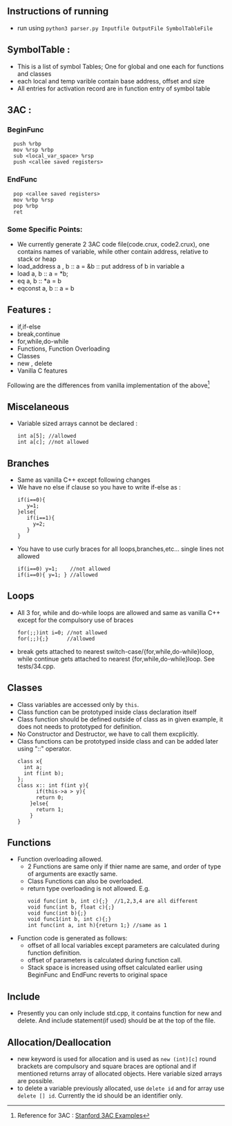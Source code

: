 ## Instructions of running
- run using ``python3 parser.py Inputfile OutputFile SymbolTableFile``

## SymbolTable : 
- This is a list of symbol Tables; One for global and one each for functions and classes
- each local and temp varible contain base address, offset and size
- All entries for activation record are in function entry of symbol table


## 3AC :
### BeginFunc 
```
  push %rbp
  mov %rsp %rbp
  sub <local_var_space> %rsp
  push <callee saved registers>
```

### EndFunc
```
  pop <callee saved registers>
  mov %rbp %rsp
  pop %rbp
  ret
```
### Some Specific Points:
  - We currently generate 2 3AC code file(code.crux, code2.crux), one contains names of variable, while other contain address, relative to stack or heap
  - load_address a , b ::  a = &b :: put address of b in variable a
  - load a, b :: a = *b;
  - eq a, b :: *a = b
  - eqconst a, b :: a = b

## Features :
- if,if-else
- break,continue
- for,while,do-while
- Functions, Function Overloading
- Classes
- new , delete
- Vanilla C features

Following are the differences from vanilla implementation of the above[^1]
## Miscelaneous
- Variable sized arrays cannot be declared :
  ```
  int a[5]; //allowed
  int a[c]; //not allowed
  ```
## Branches
 - Same as vanilla C++ except following changes
 - We have no else if clause so you have to write if-else as :
   ```
   if(i==0){
      y=1;
   }else{
      if(i==1){
        y=2;
      }
   }
   ```
 - You have to use curly braces for all loops,branches,etc... single lines not allowed
   ```
   if(i==0) y=1;    //not allowed
   if(i==0){ y=1; } //allowed
   ```
## Loops
- All 3 for, while and do-while loops are allowed and same as vanilla C++ except for the compulsory use of braces
  ```
  for(;;)int i=0; //not allowed
  for(;;){;}      //allowed
  ```
- break gets attached to nearest switch-case/\{for,while,do-while\}loop, while continue gets attached to nearest \{for,while,do-while\}loop. See tests/34.cpp.

## Classes
- Class variables are accessed only by ``this``.
- Class function can be prototyped inside class declaration itself
- Class function should be defined outside of class as in given example, it does not needs to prototyped for definition.
- No Constructor and Destructor, we have to call them excplicitly.
- Class functions can be prototyped inside class and can be added later using "::" operator.
  ```
  class x{
    int a;
    int f(int b);
  };
  class x:: int f(int y){
    	if(this->a > y){
       	return 0;
      }else{
      	return 1;
      }
  }
  ```

## Functions
- Function overloading allowed.
  - 2 Functions are same only if thier name are same, and order of type of arguments are exactly same.
  - Class Functions can also be overloaded.
  - return type overloading is not allowed. E.g.
    ```
    void func(int b, int c){;}  //1,2,3,4 are all different
    void func(int b, float c){;}
    void func(int b){;}
    void func1(int b, int c){;}
    int func(int a, int h){return 1;} //same as 1
    ```
- Function code is generated as follows:
  - offset of all local variables except parameters are calculated during function definition.
  - offset of parameters is calculated during function call.
  - Stack space is increased using offset calculated earlier using BeginFunc and EndFunc reverts to original space

## Include
- Presently you can only include std.cpp, it contains function for new and delete. And include statement(if used) should be at the top of the file.

## Allocation/Deallocation
- new keyword is used for allocation and is used as ```new (int)[c]``` round brackets are compulsory and square braces are optional and if mentioned returns array of allocated objects. Here variable sized arrays are possible.
- to delete a variable previously allocated, use ``delete id`` and for array use ``delete [] id``. Currently the id should be an identifier only.

[^1]: Reference for 3AC : [Stanford 3AC Examples](https://web.stanford.edu/class/archive/cs/cs143/cs143.1128/handouts/240%20TAC%20Examples.pdf )


